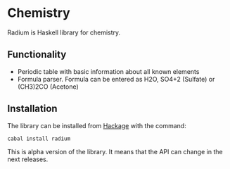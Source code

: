 # Chemistry

Radium is Haskell library for chemistry.

## Functionality

* Periodic table with basic information about all known elements
* Formula parser. Formula can be entered as H2O, SO4+2 (Sulfate) or (CH3)2CO (Acetone)

## Installation
The library can be installed from [Hackage](http://hackage.haskell.org/package/radium) with the command:

```sh
cabal install radium
```


This is alpha version of the library. It means that the API can change in the next releases.
